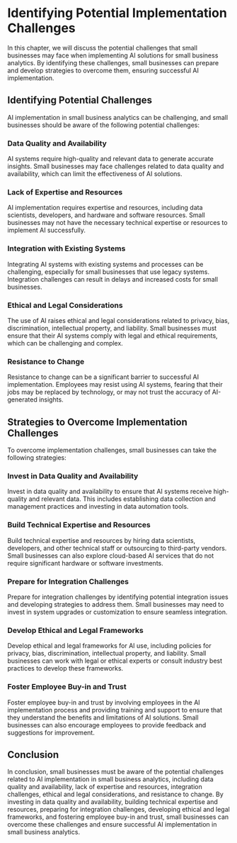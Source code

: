 Identifying Potential Implementation Challenges
=======================================================================================================================

In this chapter, we will discuss the potential challenges that small businesses may face when implementing AI solutions for small business analytics. By identifying these challenges, small businesses can prepare and develop strategies to overcome them, ensuring successful AI implementation.

Identifying Potential Challenges
--------------------------------

AI implementation in small business analytics can be challenging, and small businesses should be aware of the following potential challenges:

### Data Quality and Availability

AI systems require high-quality and relevant data to generate accurate insights. Small businesses may face challenges related to data quality and availability, which can limit the effectiveness of AI solutions.

### Lack of Expertise and Resources

AI implementation requires expertise and resources, including data scientists, developers, and hardware and software resources. Small businesses may not have the necessary technical expertise or resources to implement AI successfully.

### Integration with Existing Systems

Integrating AI systems with existing systems and processes can be challenging, especially for small businesses that use legacy systems. Integration challenges can result in delays and increased costs for small businesses.

### Ethical and Legal Considerations

The use of AI raises ethical and legal considerations related to privacy, bias, discrimination, intellectual property, and liability. Small businesses must ensure that their AI systems comply with legal and ethical requirements, which can be challenging and complex.

### Resistance to Change

Resistance to change can be a significant barrier to successful AI implementation. Employees may resist using AI systems, fearing that their jobs may be replaced by technology, or may not trust the accuracy of AI-generated insights.

Strategies to Overcome Implementation Challenges
------------------------------------------------

To overcome implementation challenges, small businesses can take the following strategies:

### Invest in Data Quality and Availability

Invest in data quality and availability to ensure that AI systems receive high-quality and relevant data. This includes establishing data collection and management practices and investing in data automation tools.

### Build Technical Expertise and Resources

Build technical expertise and resources by hiring data scientists, developers, and other technical staff or outsourcing to third-party vendors. Small businesses can also explore cloud-based AI services that do not require significant hardware or software investments.

### Prepare for Integration Challenges

Prepare for integration challenges by identifying potential integration issues and developing strategies to address them. Small businesses may need to invest in system upgrades or customization to ensure seamless integration.

### Develop Ethical and Legal Frameworks

Develop ethical and legal frameworks for AI use, including policies for privacy, bias, discrimination, intellectual property, and liability. Small businesses can work with legal or ethical experts or consult industry best practices to develop these frameworks.

### Foster Employee Buy-in and Trust

Foster employee buy-in and trust by involving employees in the AI implementation process and providing training and support to ensure that they understand the benefits and limitations of AI solutions. Small businesses can also encourage employees to provide feedback and suggestions for improvement.

Conclusion
----------

In conclusion, small businesses must be aware of the potential challenges related to AI implementation in small business analytics, including data quality and availability, lack of expertise and resources, integration challenges, ethical and legal considerations, and resistance to change. By investing in data quality and availability, building technical expertise and resources, preparing for integration challenges, developing ethical and legal frameworks, and fostering employee buy-in and trust, small businesses can overcome these challenges and ensure successful AI implementation in small business analytics.
